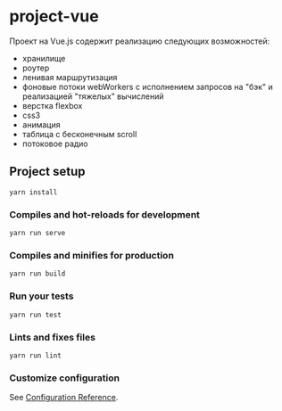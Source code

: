 # project-vue
Проект на Vue.js содержит реализацию следующих возможностей:
- хранилище
- роутер
- ленивая маршрутизация
- фоновые потоки webWorkers с исполнением запросов на "бэк" и реализацией "тяжелых" вычислений
- верстка flexbox
- css3 
- анимация
- таблица с бесконечным scroll
- потоковое радио

## Project setup
```
yarn install
```

### Compiles and hot-reloads for development
```
yarn run serve
```

### Compiles and minifies for production
```
yarn run build
```

### Run your tests
```
yarn run test
```

### Lints and fixes files
```
yarn run lint
```

### Customize configuration
See [Configuration Reference](https://cli.vuejs.org/config/).
